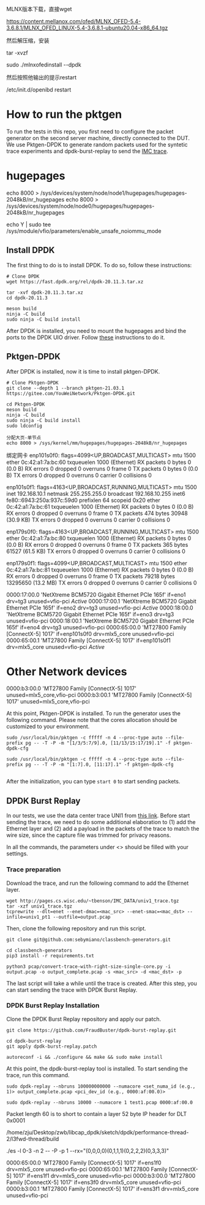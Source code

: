 MLNX版本下载，直接wget

https://content.mellanox.com/ofed/MLNX_OFED-5.4-3.6.8.1/MLNX_OFED_LINUX-5.4-3.6.8.1-ubuntu20.04-x86_64.tgz

然后解压缩，安装



tar -xvzf

sudo ./mlnxofedinstall --dpdk

然后按照他输出的提示restart

/etc/init.d/openibd restart

# How to run the pktgen





To run the tests in this repo, you first need to configure the packet generator on the second server machine, directly connected to the DUT.
We use Pktgen-DPDK to generate random packets used for the syntetic trace experiments and dpdk-burst-replay to send the [IMC trace](http://pages.cs.wisc.edu/~tbenson/IMC10_Data.html).


#  hugepages
echo 8000 > /sys/devices/system/node/node1/hugepages/hugepages-2048kB/nr_hugepages
echo 8000 > /sys/devices/system/node/node0/hugepages/hugepages-2048kB/nr_hugepages





echo Y | sudo tee /sys/module/vfio/parameters/enable_unsafe_noiommu_mode

## Install DPDK

The first thing to do is to install DPDK.
To do so, follow these instructions:

```shell
# Clone DPDK
wget https://fast.dpdk.org/rel/dpdk-20.11.3.tar.xz

tar -xvf dpdk-20.11.3.tar.xz
cd dpdk-20.11.3

meson build
ninja -C build
sudo ninja -C build install
```

After DPDK is installed, you need to mount the hugepages and bind the ports to the DPDK UIO driver.
Follow [these](https://doc.dpdk.org/guides/linux_gsg/sys_reqs.html#running-dpdk-applications) instructions to do it.

## Pktgen-DPDK
After DPDK is installed, now it is time to install pktgen-DPDK.

```shell
# Clone Pktgen-DPDK
git clone --depth 1 --branch pktgen-21.03.1 https://gitee.com/YouWeiNetwork/Pktgen-DPDK.git

cd Pktgen-DPDK
meson build
ninja -C build
sudo ninja -C build install
sudo ldconfig

分配大页-单节点
echo 8000 > /sys/kernel/mm/hugepages/hugepages-2048kB/nr_hugepages
```




绑定网卡
enp101s0f0: flags=4099<UP,BROADCAST,MULTICAST>  mtu 1500
        ether 0c:42:a1:7a:bc:60  txqueuelen 1000  (Ethernet)
        RX packets 0  bytes 0 (0.0 B)
        RX errors 0  dropped 0  overruns 0  frame 0
        TX packets 0  bytes 0 (0.0 B)
        TX errors 0  dropped 0 overruns 0  carrier 0  collisions 0

enp101s0f1: flags=4163<UP,BROADCAST,RUNNING,MULTICAST>  mtu 1500
        inet 192.168.10.1  netmask 255.255.255.0  broadcast 192.168.10.255
        inet6 fe80::6943:250a:937c:59d0  prefixlen 64  scopeid 0x20<link>
        ether 0c:42:a1:7a:bc:61  txqueuelen 1000  (Ethernet)
        RX packets 0  bytes 0 (0.0 B)
        RX errors 0  dropped 0  overruns 0  frame 0
        TX packets 474  bytes 30948 (30.9 KB)
        TX errors 0  dropped 0 overruns 0  carrier 0  collisions 0

enp179s0f0: flags=4163<UP,BROADCAST,RUNNING,MULTICAST>  mtu 1500
        ether 0c:42:a1:7a:bc:80  txqueuelen 1000  (Ethernet)
        RX packets 0  bytes 0 (0.0 B)
        RX errors 0  dropped 0  overruns 0  frame 0
        TX packets 365  bytes 61527 (61.5 KB)
        TX errors 0  dropped 0 overruns 0  carrier 0  collisions 0

enp179s0f1: flags=4099<UP,BROADCAST,MULTICAST>  mtu 1500
        ether 0c:42:a1:7a:bc:81  txqueuelen 1000  (Ethernet)
        RX packets 0  bytes 0 (0.0 B)
        RX errors 0  dropped 0  overruns 0  frame 0
        TX packets 79218  bytes 13295650 (13.2 MB)
        TX errors 0  dropped 0 overruns 0  carrier 0  collisions 0

0000:17:00.0 'NetXtreme BCM5720 Gigabit Ethernet PCIe 165f' if=eno1 drv=tg3 unused=vfio-pci *Active*
0000:17:00.1 'NetXtreme BCM5720 Gigabit Ethernet PCIe 165f' if=eno2 drv=tg3 unused=vfio-pci *Active*
0000:18:00.0 'NetXtreme BCM5720 Gigabit Ethernet PCIe 165f' if=eno3 drv=tg3 unused=vfio-pci
0000:18:00.1 'NetXtreme BCM5720 Gigabit Ethernet PCIe 165f' if=eno4 drv=tg3 unused=vfio-pci
0000:65:00.0 'MT27800 Family [ConnectX-5] 1017' if=enp101s0f0 drv=mlx5_core unused=vfio-pci
0000:65:00.1 'MT27800 Family [ConnectX-5] 1017' if=enp101s0f1 drv=mlx5_core unused=vfio-pci *Active*

Other Network devices
=====================
0000:b3:00.0 'MT27800 Family [ConnectX-5] 1017' unused=mlx5_core,vfio-pci
0000:b3:00.1 'MT27800 Family [ConnectX-5] 1017' unused=mlx5_core,vfio-pci



At this point, Pktgen-DPDK is installed. To run the generator uses the following command.
Please note that the cores allocation should be customized to your environment.

```shell
sudo /usr/local/bin/pktgen -c fffff -n 4 --proc-type auto --file-prefix pg -- -T -P -m "[1/3/5:7/9].0, [11/13/15:17/19].1" -f pktgen-dpdk-cfg

sudo /usr/local/bin/pktgen -c fffff -n 4 --proc-type auto --file-prefix pg -- -T -P -m "[1:7].0, [11:17].1" -f pktgen-dpdk-cfg 
 
```

After the initialization, you can type `start 0` to start sending packets.

## DPDK Burst Replay
In our tests, we use the data center trace UNI1 from [this link](http://pages.cs.wisc.edu/~tbenson/IMC10_Data.html).
Before start sending the trace, we need to do some additional elaboration to (1) add the Ethernet layer and (2) add a payload in the packets of the trace to match the wire size, since the capture file was trimmed for privacy reasons.

In all the commands, the parameters under <> should be filled with your settings.

### Trace preparation
Download the trace, and run the following command to add the Ethernet layer.

```shell
wget http://pages.cs.wisc.edu/~tbenson/IMC_DATA/univ1_trace.tgz
tar -xzf univ1_trace.tgz
tcprewrite --dlt=enet --enet-dmac=<mac_src> --enet-smac=<mac_dst> --infile=univ1_pt1 --outfile=output.pcap
```

Then, clone the following repository and run this script.

```shell
git clone git@github.com:sebymiano/classbench-generators.git

cd classbench-generators
pip3 install -r requirements.txt

python3 pcap/convert-trace-with-right-size-single-core.py -i output.pcap -o output_complete.pcap -s <mac_src> -d <mac_dst> -p
```

The last script will take a while until the trace is created.
After this step, you can start sending the trace with DPDK Burst Replay.

### DPDK Burst Replay Installation
Clone the DPDK Burst Replay repository and apply our patch.

```shell
git clone https://github.com/FraudBuster/dpdk-burst-replay.git

cd dpdk-burst-replay
git apply dpdk-burst-replay.patch

autoreconf -i && ./configure && make && sudo make install
```

At this point, the dpdk-burst-replay tool is installed. To start sending the trace, run this command.

```shell
sudo dpdk-replay --nbruns 100000000000 --numacore <set_numa_id (e.g., 1)> output_complete.pcap <pci_dev_id (e.g., 0000:af:00.0)>

sudo dpdk-replay --nbruns 10000 --numacore 1 test1.pcap 0000:af:00.0
```




Packet length 60 is to short to contain a layer 52 byte IP header for DLT 0x0001











/home/zju/Desktop/zwb/libcap_dpdk/sketch/dpdk/performance-thread-2/l3fwd-thread/build

./es -l 0-3 -n 2 -- -P -p 1 --rx="(0,0,0,0)(0,1,1,1)(0,2,2,2)(0,3,3,3)"





0000:65:00.0 'MT27800 Family [ConnectX-5] 1017' if=ens1f0 drv=mlx5_core unused=vfio-pci
0000:65:00.1 'MT27800 Family [ConnectX-5] 1017' if=ens1f1 drv=mlx5_core unused=vfio-pci
0000:b3:00.0 'MT27800 Family [ConnectX-5] 1017' if=ens3f0 drv=mlx5_core unused=vfio-pci
0000:b3:00.1 'MT27800 Family [ConnectX-5] 1017' if=ens3f1 drv=mlx5_core unused=vfio-pci